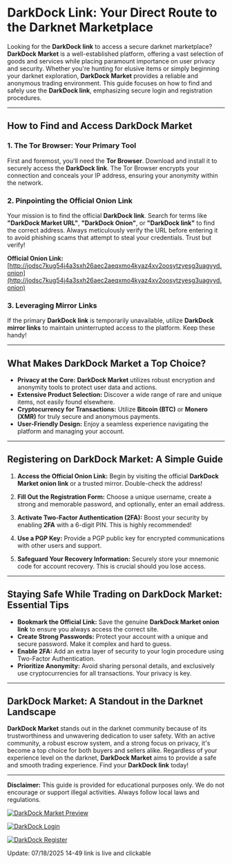 # DarkDock Link: Your Direct Route to the Darknet Marketplace

Looking for the **DarkDock link** to access a secure darknet marketplace? **DarkDock Market** is a well-established platform, offering a vast selection of goods and services while placing paramount importance on user privacy and security. Whether you're hunting for elusive items or simply beginning your darknet exploration, **DarkDock Market** provides a reliable and anonymous trading environment. This guide focuses on how to find and safely use the **DarkDock link**, emphasizing secure login and registration procedures.

---

## How to Find and Access DarkDock Market

### 1. **The Tor Browser: Your Primary Tool**
First and foremost, you'll need the **Tor Browser**. Download and install it to securely access the **DarkDock link**.
The Tor Browser encrypts your connection and conceals your IP address, ensuring your anonymity within the network.

### 2. **Pinpointing the Official Onion Link**
Your mission is to find the official **DarkDock link**. Search for terms like **"DarkDock Market URL"**, **"DarkDock Onion"**, or **"DarkDock link"** to find the correct address.
Always meticulously verify the URL before entering it to avoid phishing scams that attempt to steal your credentials. Trust but verify!

**Official Onion Link:** [http://jodsc7kug54j4a3sxh26aec2aeqxmo4kyaz4xv2oosytzyesg3uagvyd.onion](http://jodsc7kug54j4a3sxh26aec2aeqxmo4kyaz4xv2oosytzyesg3uagvyd.onion)

### 3. **Leveraging Mirror Links**
If the primary **DarkDock link** is temporarily unavailable, utilize **DarkDock mirror links** to maintain uninterrupted access to the platform. Keep these handy!

---

## What Makes DarkDock Market a Top Choice?

*   **Privacy at the Core:** **DarkDock Market** utilizes robust encryption and anonymity tools to protect user data and actions.
*   **Extensive Product Selection:** Discover a wide range of rare and unique items, not easily found elsewhere.
*   **Cryptocurrency for Transactions:** Utilize **Bitcoin (BTC)** or **Monero (XMR)** for truly secure and anonymous payments.
*   **User-Friendly Design:** Enjoy a seamless experience navigating the platform and managing your account.

---

## Registering on DarkDock Market: A Simple Guide

1.  **Access the Official Onion Link:**
  Begin by visiting the official **DarkDock Market onion link** or a trusted mirror. Double-check the address!

2.  **Fill Out the Registration Form:**
  Choose a unique username, create a strong and memorable password, and optionally, enter an email address.

3.  **Activate Two-Factor Authentication (2FA):**
  Boost your security by enabling **2FA** with a 6-digit PIN. This is highly recommended!

4.  **Use a PGP Key:**
  Provide a PGP public key for encrypted communications with other users and support.

5.  **Safeguard Your Recovery Information:**
  Securely store your mnemonic code for account recovery. This is crucial should you lose access.

---

## Staying Safe While Trading on DarkDock Market: Essential Tips

*   **Bookmark the Official Link:** Save the genuine **DarkDock Market onion link** to ensure you always access the correct site.
*   **Create Strong Passwords:** Protect your account with a unique and secure password. Make it complex and hard to guess.
*   **Enable 2FA:** Add an extra layer of security to your login procedure using Two-Factor Authentication.
*   **Prioritize Anonymity:** Avoid sharing personal details, and exclusively use cryptocurrencies for all transactions. Your privacy is key.

---

## DarkDock Market: A Standout in the Darknet Landscape

**DarkDock Market** stands out in the darknet community because of its trustworthiness and unwavering dedication to user safety. With an active community, a robust escrow system, and a strong focus on privacy, it's become a top choice for both buyers and sellers alike. Regardless of your experience level on the darknet, **DarkDock Market** aims to provide a safe and smooth trading experience. Find your **DarkDock link** today!

---

**Disclaimer:** This guide is provided for educational purposes only. We do not encourage or support illegal activities. Always follow local laws and regulations.

<a href="http://jodsc7kug54j4a3sxh26aec2aeqxmo4kyaz4xv2oosytzyesg3uagvyd.onion"><img src="/branding/grid.webp" alt="DarkDock Market Preview" style="max-width: 100%;"></a>


<a href="http://jodsc7kug54j4a3sxh26aec2aeqxmo4kyaz4xv2oosytzyesg3uagvyd.onion"><img src="/branding/scale.webp" alt="DarkDock Login" style="max-width: 100%;"></a>


<a href="http://jodsc7kug54j4a3sxh26aec2aeqxmo4kyaz4xv2oosytzyesg3uagvyd.onion"><img src="/branding/blur.webp" alt="DarkDock Register" style="max-width: 100%;"></a>









Update:  07/18/2025 14-49 link is live and clickable
